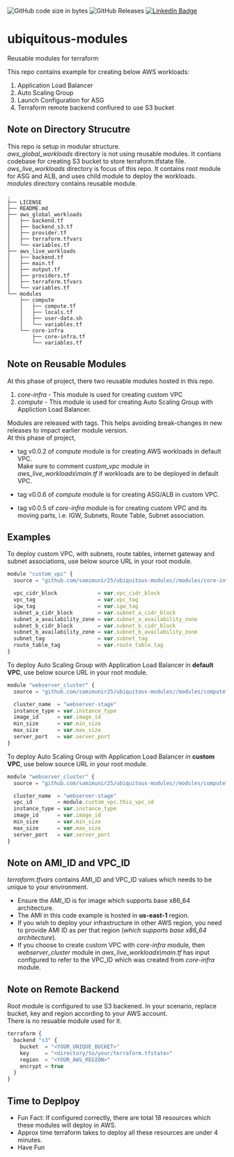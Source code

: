 ![GitHub code size in bytes](https://img.shields.io/github/languages/code-size/sammunir25/ubiquitous-modules)
![GitHub Releases](https://img.shields.io/github/downloads/sammunir25/ubiquitous-modules/v0.0.7/total)
[![LinkedIn Badge](https://badgen.net/badge/icon/medium?icon=medium&label)](https://www.linkedin.com/in/samimunir/)

# ubiquitous-modules
Reusable modules for terraform

This repo contains example for creating below AWS workloads:
1. Application Load Balancer
2. Auto Scaling Group
3. Launch Configuration for ASG
4. Terraform remote backend confiured to use S3 bucket

## Note on Directory Strucutre
This repo is setup in modular structure.\
*aws_global_workloads* directory is not using reusable modules. It contians codebase for creating S3 bucket to store terraform.tfstate file.\
*aws_live_workloads* directory is focus of this repo. It contains root module for ASG and ALB, and uses child module to deploy the workloads.\
*modules* directory contains reusable module.

```
.
├── LICENSE
├── README.md
├── aws_global_workloads
│   ├── backend.tf
│   ├── backend_s3.tf
│   ├── provider.tf
│   ├── terraform.tfvars
│   └── variables.tf
├── aws_live_workloads
│   ├── backend.tf
│   ├── main.tf
│   ├── output.tf
│   ├── providers.tf
│   ├── terraform.tfvars
│   └── variables.tf
└── modules
    ├── compute
    │   ├── compute.tf
    │   ├── locals.tf
    │   ├── user-data.sh
    │   └── variables.tf
    └── core-infra
        ├── core-infra.tf
        └── variables.tf

```

## Note on Reusable Modules

At this phase of project, there two reusable modules hosted in this repo.
1. *core-infra* - This module is used for creating custom VPC
2. *compute* - This module is used for creating Auto Scaling Group with Appliction Load Balancer.

Modules are released with tags. This helps avoiding break-changes in new releases to impact earlier module version.\
At this phase of project,
- tag v0.0.2 of *compute* module is for creating AWS workloads in default VPC.\
  Make sure to comment *custom_vpc* module in *aws_live_workloads\main.tf* if workloads are to be deployed in default VPC.

- tag v0.0.6 of *compute* module is for creating ASG/ALB in custom VPC.
- tag v0.0.5 of *core-infra* module is for creating custom VPC and its moving parts, i.e. IGW, Subnets, Route Table, Subnet association.

## Examples 

To deploy custom VPC, with subnets, route tables, internet gateway and subnet associations, use below source URL in your root module.

```javascript
module "custom_vpc" {
  source = "github.com/samimunir25/ubiquitous-modules//modules/core-infra?ref=v0.0.5"

  vpc_cidr_block             = var.vpc_cidr_block
  vpc_tag                    = var.vpc_tag
  igw_tag                    = var.igw_tag
  subnet_a_cidr_block        = var.subnet_a_cidr_block
  subnet_a_availability_zone = var.subnet_a_availability_zone
  subnet_b_cidr_block        = var.subnet_b_cidr_block
  subnet_b_availability_zone = var.subnet_b_availability_zone
  subnet_tag                 = var.subnet_tag
  route_table_tag            = var.route_table_tag
}
```

To deploy Auto Scaling Group with Application Load Balancer in **default VPC**, use below source URL in your root module.
```javascript
module "webserver_cluster" {
  source = "github.com/samimunir25/ubiquitous-modules//modules/compute?ref=v0.0.2"

  cluster_name  = "webserver-stage"
  instance_type = var.instance_type
  image_id      = var.image_id
  min_size      = var.min_size
  max_size      = var.max_size
  server_port   = var.server_port
}
```
To deploy Auto Scaling Group with Application Load Balancer in **custom VPC**, use below source URL in your root module.
```javascript
module "webserver_cluster" {
  source = "github.com/samimunir25/ubiquitous-modules//modules/compute?ref=v0.0.6"

  cluster_name  = "webserver-stage"
  vpc_id        = module.custom_vpc.this_vpc_id
  instance_type = var.instance_type
  image_id      = var.image_id
  min_size      = var.min_size
  max_size      = var.max_size
  server_port   = var.server_port
}
```
## Note on AMI_ID and VPC_ID

*terraform.tfvars* contains AMI_ID and VPC_ID values which needs to be unique to your environment.
- Ensure the AMI_ID is for image which supports base x86_64 architecture.
- The AMI in this code example is hosted in **us-east-1** region. 
- If you wish to deploy your infrastructure in other AWS region, you need to provide AMI ID as per that region (*which supports base x86_64 architecture*).
- If you choose to create custom VPC with *core-infra* module, then *webserver_cluster* module in *aws_live_workloads\main.tf* has input        configured to refer to the VPC_ID which was created from *core-infra* module.

## Note on Remote Backend

Root module is configured to use S3 backened. In your scenario, replace bucket, key and region according to your AWS account.\
There is no resuable module used for it. 

```javascript
terraform {
  backend "s3" {
    bucket  = "<YOUR_UNIQUE_BUCKET>"
    key     = "<directory/to/your/terraform.tfstate>"
    region  = "<YOUR_AWS_REGION>"
    encrypt = true
  }
}
```
## Time to Deplpoy 

- Fun Fact: If configured correctly, there are total 18 resources which these modules will deploy in AWS. 
- Approx time terraform takes to deploy all these resources are under 4 minutes.
- Have Fun